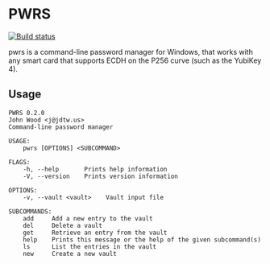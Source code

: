 # PWRS

[![Build status](https://ci.appveyor.com/api/projects/status/github/jdtw/pwrs?branch=master&retina=true&svg=true)](https://ci.appveyor.com/project/jdtw/pwrs/)

pwrs is a command-line password manager for Windows, that works with any
smart card that supports ECDH on the P256 curve (such as the YubiKey 4).

## Usage

``` example
PWRS 0.2.0
John Wood <j@jdtw.us>
Command-line password manager

USAGE:
    pwrs [OPTIONS] <SUBCOMMAND>

FLAGS:
    -h, --help       Prints help information
    -V, --version    Prints version information

OPTIONS:
    -v, --vault <vault>    Vault input file

SUBCOMMANDS:
    add     Add a new entry to the vault
    del     Delete a vault
    get     Retrieve an entry from the vault
    help    Prints this message or the help of the given subcommand(s)
    ls      List the entries in the vault
    new     Create a new vault
```
